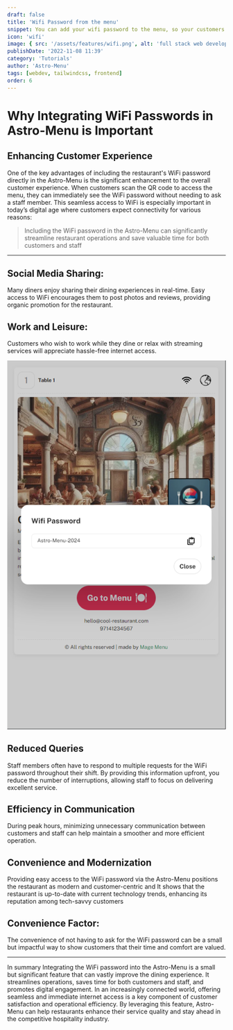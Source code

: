 ```yaml
---
draft: false
title: 'Wifi Password from the menu'
snippet: You can add your wifi password to the menu, so your customers can easily connect to your wifi without asking your staff for the password.
icon: 'wifi'
image: { src: '/assets/features/wifi.png', alt: 'full stack web development' }
publishDate: '2022-11-08 11:39'
category: 'Tutorials'
author: 'Astro-Menu'
tags: [webdev, tailwindcss, frontend]
order: 6
---
```


# Why Integrating WiFi Passwords in Astro-Menu is Important

## Enhancing Customer Experience

One of the key advantages of including the restaurant's WiFi password directly in the Astro-Menu is the significant enhancement to the overall customer experience. When customers scan the QR code to access the menu, they can immediately see the WiFi password without needing to ask a staff member. This seamless access to WiFi is especially important in today’s digital age where customers expect connectivity for various reasons:

> Including the WiFi password in the Astro-Menu can significantly streamline restaurant operations and save valuable time for both customers and staff

---

## Social Media Sharing:

Many diners enjoy sharing their dining experiences in real-time. Easy access to WiFi encourages them to post photos and reviews, providing organic promotion for the restaurant.

## Work and Leisure:

Customers who wish to work while they dine or relax with streaming services will appreciate hassle-free internet access.

<div class='sm:grid sm:grid-cols-2 gap-5 items-center'>
<img src='/public/assets/features/wifi.png' alt='astro-menu-wifi' class='border-2 border-gray-200 rounded-lg w-96'>
<div>
<h2>Reduced Queries</h2>
<p>
Staff members often have to respond to multiple requests for the WiFi password throughout their shift. By providing this information upfront, you reduce the number of interruptions, allowing staff to focus on delivering excellent service.
</p>

<h2>Efficiency in Communication</h2>

<p>During peak hours, minimizing unnecessary communication between customers and staff can help maintain a smoother and more efficient operation.</p>
</div>
</div>

## Convenience and Modernization

Providing easy access to the WiFi password via the Astro-Menu positions the restaurant as modern and customer-centric and It shows that the restaurant is up-to-date with current technology trends, enhancing its reputation among tech-savvy customers

## Convenience Factor:

The convenience of not having to ask for the WiFi password can be a small but impactful way to show customers that their time and comfort are valued.

---

In summary Integrating the WiFi password into the Astro-Menu is a small but significant feature that can vastly improve the dining experience. It streamlines operations, saves time for both customers and staff, and promotes digital engagement. In an increasingly connected world, offering seamless and immediate internet access is a key component of customer satisfaction and operational efficiency. By leveraging this feature, Astro-Menu can help restaurants enhance their service quality and stay ahead in the competitive hospitality industry.
